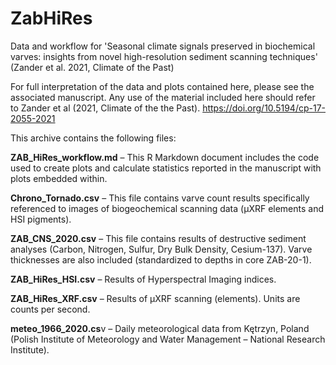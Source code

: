 # ZabHiRes
Data and workflow for 'Seasonal climate signals preserved in biochemical varves: insights from novel high-resolution sediment scanning techniques' (Zander et al. 2021, Climate of the Past)

For full interpretation of the data and plots contained here, please see the associated manuscript. 
Any use of the material included here should refer to Zander et al (2021, Climate of the the Past). https://doi.org/10.5194/cp-17-2055-2021

This archive contains the following files:

**ZAB_HiRes_workflow.md** – This R Markdown document includes the code used to create plots and calculate statistics reported in the manuscript with plots embedded within. 

**Chrono_Tornado.csv** – This file contains varve count results specifically referenced to images of biogeochemical scanning data (μXRF elements and HSI pigments).

**ZAB_CNS_2020.csv** – This file contains results of destructive sediment analyses (Carbon, Nitrogen, Sulfur, Dry Bulk Density, Cesium-137). 
Varve thicknesses are also included (standardized to depths in core ZAB-20-1).

**ZAB_HiRes_HSI.csv** – Results of Hyperspectral Imaging indices.

**ZAB_HiRes_XRF.csv** – Results of μXRF scanning (elements). Units are counts per second. 

**meteo_1966_2020.cs**v – Daily meteorological data from Kętrzyn, Poland (Polish Institute of Meteorology and Water Management – National Research Institute).
